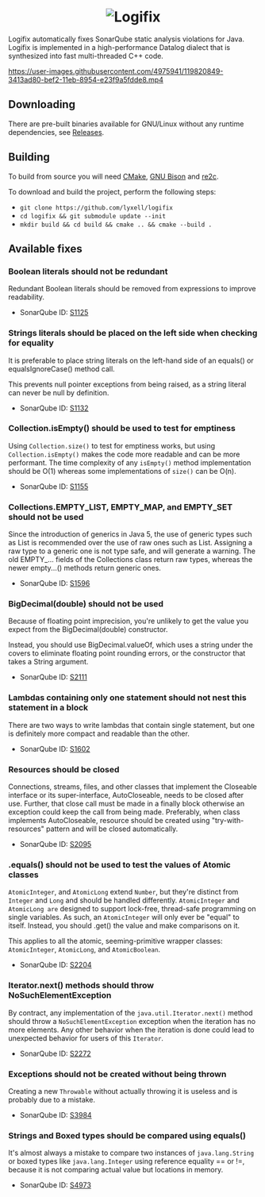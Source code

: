<h1 align="center">
  <img src="https://raw.githubusercontent.com/lyxell/logifix/master/.github/logo.svg" alt="Logifix">
</h1>

Logifix automatically fixes SonarQube static analysis
violations for Java. Logifix is implemented in a high-performance
Datalog dialect that is synthesized into fast multi-threaded C++
code.

https://user-images.githubusercontent.com/4975941/119820849-3413ad80-bef2-11eb-8954-e23f9a5fdde8.mp4

## Downloading

There are pre-built binaries available for GNU/Linux without any
runtime dependencies, see
[Releases](https://github.com/lyxell/logifix/releases).

## Building

To build from source you will need [CMake](https://cmake.org/), [GNU Bison](https://www.gnu.org/software/bison/) and [re2c](https://re2c.org/).

To download and build the project, perform the following steps:

* `git clone https://github.com/lyxell/logifix`
* `cd logifix && git submodule update --init`
* `mkdir build && cd build && cmake .. && cmake --build .`

## Available fixes

### Boolean literals should not be redundant

Redundant Boolean literals should be removed from expressions to improve readability.

* SonarQube ID: [S1125](https://rules.sonarsource.com/java/RSPEC-1125)

### Strings literals should be placed on the left side when checking for equality

It is preferable to place string literals on the left-hand side of an equals() or equalsIgnoreCase() method call.

This prevents null pointer exceptions from being raised, as a string literal can never be null by definition.

* SonarQube ID: [S1132](https://rules.sonarsource.com/java/RSPEC-1132)

### Collection.isEmpty() should be used to test for emptiness

Using `Collection.size()` to test for emptiness works, but using `Collection.isEmpty()` makes the code more readable and can be more performant. The time complexity of any `isEmpty()` method implementation should be O(1) whereas some implementations of `size()` can be O(n).

* SonarQube ID: [S1155](https://rules.sonarsource.com/java/RSPEC-1155)

### Collections.EMPTY_LIST, EMPTY_MAP, and EMPTY_SET should not be used

Since the introduction of generics in Java 5, the use of generic types such as List<String> is recommended over the use of raw ones such as List. Assigning a raw type to a generic one is not type safe, and will generate a warning. The old EMPTY_... fields of the Collections class return raw types, whereas the newer empty...() methods return generic ones.

* SonarQube ID: [S1596](https://rules.sonarsource.com/java/RSPEC-1596)

### BigDecimal(double) should not be used
  
Because of floating point imprecision, you're unlikely to get the value you expect from the BigDecimal(double) constructor.

Instead, you should use BigDecimal.valueOf, which uses a string under the covers to eliminate floating point rounding errors, or the constructor that takes a String argument.
 
* SonarQube ID: [S2111](https://rules.sonarsource.com/java/RSPEC-2111)

### Lambdas containing only one statement should not nest this statement in a block

There are two ways to write lambdas that contain single statement, but one is definitely more compact and readable than the other.

* SonarQube ID: [S1602](https://rules.sonarsource.com/java/RSPEC-1602)

### Resources should be closed

Connections, streams, files, and other classes that implement the Closeable interface or its super-interface, AutoCloseable, needs to be closed after use. Further, that close call must be made in a finally block otherwise an exception could keep the call from being made. Preferably, when class implements AutoCloseable, resource should be created using "try-with-resources" pattern and will be closed automatically.

* SonarQube ID: [S2095](https://rules.sonarsource.com/java/RSPEC-2095)

### .equals() should not be used to test the values of Atomic classes

`AtomicInteger`, and `AtomicLong` extend `Number`, but they're distinct from `Integer` and `Long` and should be handled differently. `AtomicInteger` and `AtomicLong are` designed to support lock-free, thread-safe programming on single variables. As such, an `AtomicInteger` will only ever be "equal" to itself. Instead, you should .get() the value and make comparisons on it.

This applies to all the atomic, seeming-primitive wrapper classes: `AtomicInteger`, `AtomicLong`, and `AtomicBoolean`.
  
* SonarQube ID: [S2204](https://rules.sonarsource.com/java/RSPEC-2204)

### Iterator.next() methods should throw NoSuchElementException
  
By contract, any implementation of the `java.util.Iterator.next()` method should throw a `NoSuchElementException` exception when the iteration has no more elements. Any other behavior when the iteration is done could lead to unexpected behavior for users of this `Iterator`.
  
* SonarQube ID: [S2272](https://rules.sonarsource.com/java/RSPEC-2272)
  
### Exceptions should not be created without being thrown
  
Creating a new `Throwable` without actually throwing it is useless and is probably due to a mistake.
  
* SonarQube ID: [S3984](https://rules.sonarsource.com/java/RSPEC-3984)
  
### Strings and Boxed types should be compared using equals()
  
It's almost always a mistake to compare two instances of `java.lang.String` or boxed types like `java.lang.Integer` using reference equality == or !=, because it is not comparing actual value but locations in memory.
  
* SonarQube ID: [S4973](https://rules.sonarsource.com/java/RSPEC-4973)
